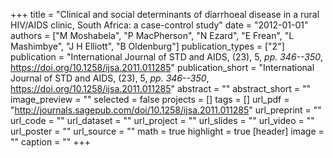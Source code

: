 +++
title = "Clinical and social determinants of diarrhoeal disease in a rural HIV/AIDS clinic, South Africa: a case-control study"
date = "2012-01-01"
authors = ["M Moshabela", "P MacPherson", "N Ezard", "E Frean", "L Mashimbye", "J H Elliott", "B Oldenburg"]
publication_types = ["2"]
publication = "International Journal of STD and AIDS, (23), 5, _pp. 346--350_, https://doi.org/10.1258/ijsa.2011.011285"
publication_short = "International Journal of STD and AIDS, (23), 5, _pp. 346--350_, https://doi.org/10.1258/ijsa.2011.011285"
abstract = ""
abstract_short = ""
image_preview = ""
selected = false
projects = []
tags = []
url_pdf = "http://journals.sagepub.com/doi/10.1258/ijsa.2011.011285"
url_preprint = ""
url_code = ""
url_dataset = ""
url_project = ""
url_slides = ""
url_video = ""
url_poster = ""
url_source = ""
math = true
highlight = true
[header]
image = ""
caption = ""
+++
